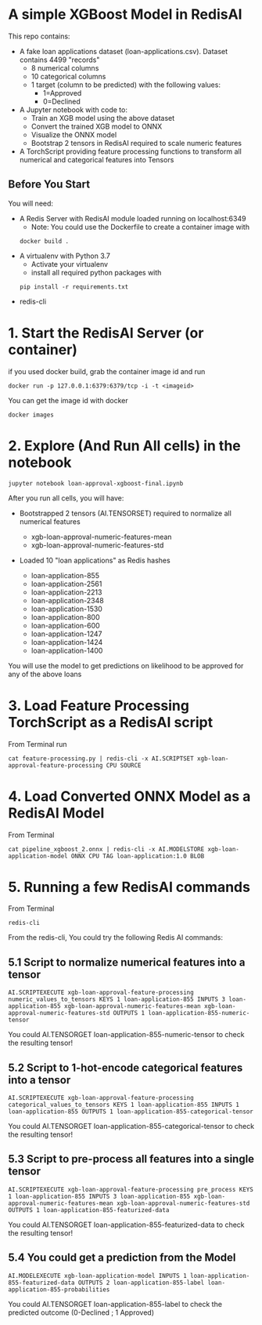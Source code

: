 # A simple XGBoost Model in RedisAI

This repo contains:
* A fake loan applications dataset (loan-applications.csv). Dataset contains 4499 "records"
    *  8 numerical columns
    *  10 categorical columns
    *  1 target (column to be predicted) with the following values: 
        * 1=Approved 
        * 0=Declined
* A Jupyter notebook with code to:
    * Train an XGB model using the above dataset
    * Convert the trained XGB model to ONNX
    * Visualize the ONNX model
    * Bootstrap 2 tensors in RedisAI required to scale numeric features
* A TorchScript providing feature processing functions to transform all numerical and categorical features into Tensors


## Before You Start
You will need:
* A Redis Server with RedisAI module loaded running on localhost:6349
    * Note: You could use the Dockerfile to create a container image with 
    ``` 
    docker build . 
    ```
* A virtualenv with Python 3.7
    * Activate your virtualenv 
    * install all required python packages with 
    ```
    pip install -r requirements.txt
    ```
* redis-cli

# 1. Start the RedisAI Server (or container)
if you used docker build, grab the container image id and run
```
docker run -p 127.0.0.1:6379:6379/tcp -i -t <imageid>
```

You can get the image id with docker 
```
docker images
```

# 2. Explore (And Run All cells) in the notebook
```
jupyter notebook loan-approval-xgboost-final.ipynb
```

After you run all cells, you will have:
* Bootstrapped 2 tensors (AI.TENSORSET) required to normalize all numerical features
    * xgb-loan-approval-numeric-features-mean
    * xgb-loan-approval-numeric-features-std

* Loaded 10 "loan applications" as Redis hashes
    * loan-application-855
    * loan-application-2561
    * loan-application-2213
    * loan-application-2348
    * loan-application-1530
    * loan-application-800
    * loan-application-600
    * loan-application-1247
    * loan-application-1424
    * loan-application-1400

You will use the model to get predictions on likelihood to be approved for any of the above loans

# 3. Load Feature Processing TorchScript as a RedisAI script

From Terminal run
```
cat feature-processing.py | redis-cli -x AI.SCRIPTSET xgb-loan-approval-feature-processing CPU SOURCE
```

# 4. Load Converted ONNX Model as a RedisAI Model
From Terminal
```
cat pipeline_xgboost_2.onnx | redis-cli -x AI.MODELSTORE xgb-loan-application-model ONNX CPU TAG loan-application:1.0 BLOB
```

# 5. Running a few RedisAI commands
From Terminal
```
redis-cli
```

From the redis-cli, You could try the following Redis AI commands:
## 5.1 Script to normalize numerical features into a tensor
```
AI.SCRIPTEXECUTE xgb-loan-approval-feature-processing numeric_values_to_tensors KEYS 1 loan-application-855 INPUTS 3 loan-application-855 xgb-loan-approval-numeric-features-mean xgb-loan-approval-numeric-features-std OUTPUTS 1 loan-application-855-numeric-tensor
```
You could AI.TENSORGET loan-application-855-numeric-tensor to check the resulting tensor!
## 5.2 Script to 1-hot-encode categorical features into a tensor
```
AI.SCRIPTEXECUTE xgb-loan-approval-feature-processing categorical_values_to_tensors KEYS 1 loan-application-855 INPUTS 1 loan-application-855 OUTPUTS 1 loan-application-855-categorical-tensor
```
You could AI.TENSORGET loan-application-855-categorical-tensor to check the resulting tensor!

## 5.3 Script to pre-process all features into a single tensor
```
AI.SCRIPTEXECUTE xgb-loan-approval-feature-processing pre_process KEYS 1 loan-application-855 INPUTS 3 loan-application-855 xgb-loan-approval-numeric-features-mean xgb-loan-approval-numeric-features-std OUTPUTS 1 loan-application-855-featurized-data
```
You could AI.TENSORGET loan-application-855-featurized-data to check the resulting tensor!

## 5.4 You could get a prediction from the Model
```
AI.MODELEXECUTE xgb-loan-application-model INPUTS 1 loan-application-855-featurized-data OUTPUTS 2 loan-application-855-label loan-application-855-probabilities
```
You could AI.TENSORGET loan-application-855-label to check the predicted outcome (0-Declined ; 1 Approved)









